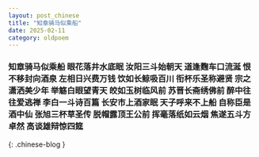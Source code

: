 ```yaml
---
layout: post_chinese
title: "知章骑马似乘船"
date: 2025-02-11
category: oldpoem
---
```


### 知章骑马似乘船 眼花落井水底眠 汝阳三斗始朝天 道逢麴车口流涎 恨不移封向酒泉 左相日兴费万钱 饮如长鲸吸百川 衔杯乐圣称避贤 宗之潇洒美少年 举觞白眼望青天 皎如玉树临风前 苏晋长斋绣佛前 醉中往往爱逃禅 李白一斗诗百篇 长安市上酒家眠 天子呼来不上船 自称臣是酒中仙 张旭三杯草圣传 脱帽露顶王公前 挥毫落纸如云烟 焦遂五斗方卓然 高谈雄辩惊四筵
{: .chinese-blog }
